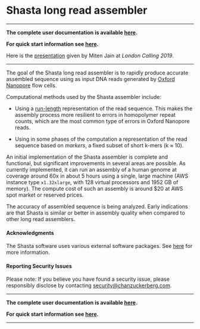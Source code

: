 # Shasta long read assembler
___

**The complete user documentation is available [here](https://chanzuckerberg.github.io/shasta/).**

**For quick start information see [here](https://chanzuckerberg.github.io/shasta/QuickStart.html).**

Here is the [presentation](https://www.slideshare.net/MitenJain/generating-highquality-reference-human-genomes-using-promethion-nanopore-sequencing)
given by Miten Jain at *London Calling 2019*.
___

The goal of the Shasta long read assembler is to rapidly 
produce accurate assembled sequence using as input DNA reads
generated by [Oxford Nanopore](https://nanoporetech.com) flow cells.

Computational methods used by the Shasta assembler include:

* Using a
[run-length](https://en.wikipedia.org/wiki/Run-length_encoding)
representation of the read sequence.
This makes the assembly process more resilient to errors in
homopolymer repeat counts, which are the most common type
of errors in Oxford Nanopore reads. 

* Using in some phases of the computation a representation
of the read sequence based on *markers*, a fixed
subset of short k-mers (k ≈ 10).

An initial implementation of the Shasta assembler is complete and functional,
but significant improvements in several areas are possible.
As currently implemented, it can run an assembly of a human genome at coverage around 60x
in about 5 hours using a single, large machine (AWS instance type
`x1.32xlarge`, with 128 virtual processors and 1952 GB of memory).
The compute cost of such an assembly is around $20 at AWS spot market or reserved prices.

The accuracy of assembled sequence is being
analyzed. Early indications are that Shasta is similar or better 
in assembly quality when compared to other long read assemblers. 




#### Acknowledgments

The Shasta software uses various external software packages.
See [here](https://chanzuckerberg.github.io/shasta/Acknowledgments.html) for more information.

#### Reporting Security Issues
Please note: If you believe you have found a security issue, please responsibly disclose by contacting security@chanzuckerberg.com.
___

**The complete user documentation is available [here](https://chanzuckerberg.github.io/shasta/).**

**For quick start information see [here](https://chanzuckerberg.github.io/shasta/QuickStart.html).**
___




